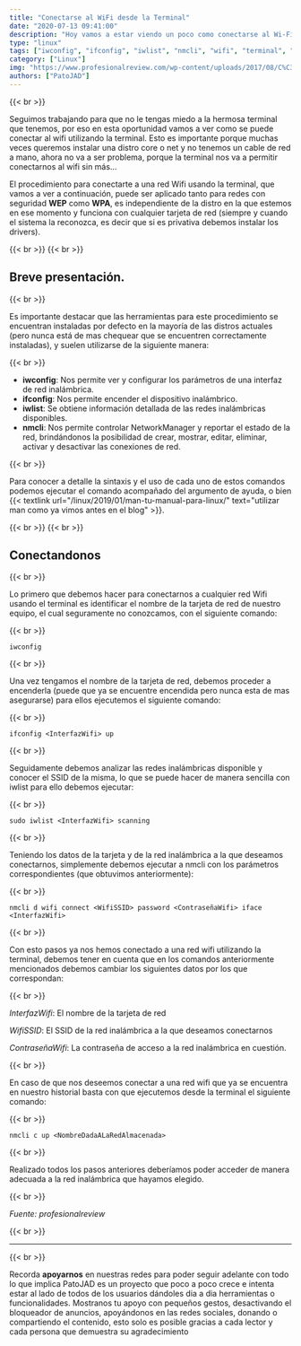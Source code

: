```yaml
---
title: "Conectarse al WiFi desde la Terminal"
date: "2020-07-13 09:41:00"
description: "Hoy vamos a estar viendo un poco como conectarse al Wi-Fi desde la Terminal de nuestro Linux"
type: "linux"
tags: ["iwconfig", "ifconfig", "iwlist", "nmcli", "wifi", "terminal", "linux","conectar"]
category: ["Linux"]
img: "https://www.profesionalreview.com/wp-content/uploads/2017/08/C%C3%B3mo-conectarte-a-una-red-Wifi-usando-la-terminal.jpg"
authors: ["PatoJAD"]
---
```


{{< br >}}

Seguimos trabajando para que no le tengas miedo a la hermosa terminal que tenemos, por eso en esta oportunidad vamos a ver como se puede conectar al wifi utilizando la terminal. Esto es importante porque muchas veces queremos instalar una distro core o net y no tenemos un cable de red a mano, ahora no va a ser problema, porque la terminal nos va a permitir conectarnos al wifi sin más…

El procedimiento para conectarte a una red Wifi usando la terminal, que vamos a ver a continuación, puede ser aplicado tanto para redes con seguridad **WEP** como **WPA**, es independiente de la distro en la que estemos en ese momento y funciona con cualquier tarjeta de red (siempre y cuando el sistema la reconozca, es decir que si es privativa debemos instalar los drivers).

{{< br >}}
{{< br >}}

## Breve presentación.

{{< br >}}

Es importante destacar que las herramientas para este procedimiento se encuentran instaladas por defecto en la mayoría de las distros actuales (pero nunca está de mas chequear que se encuentren correctamente instaladas), y suelen utilizarse de la siguiente manera:

{{< br >}}

* **iwconfig**: Nos permite ver y configurar los parámetros de una interfaz de red inalámbrica.
* **ifconfig**: Nos permite encender el dispositivo inalámbrico.
* **iwlist**: Se obtiene información detallada de las redes inalámbricas disponibles.
* **nmcli**: Nos permite controlar NetworkManager y reportar el estado de la red, brindándonos la posibilidad de crear, mostrar, editar, eliminar, activar y desactivar las conexiones de red.

{{< br >}}

Para conocer a detalle la sintaxis y el uso de cada uno de estos comandos podemos ejecutar el comando acompañado del argumento de ayuda, o bien {{< textlink url="/linux/2019/01/man-tu-manual-para-linux/" text="utilizar man como ya vimos antes en el blog" >}}.

{{< br >}}
{{< br >}}

## Conectandonos

{{< br >}}

Lo primero que debemos hacer para conectarnos a cualquier red Wifi usando el terminal es identificar el nombre de la tarjeta de red de nuestro equipo, el cual seguramente no conozcamos, con el siguiente comando:

{{< br >}}

    iwconfig

{{< br >}}

Una vez tengamos el nombre de la tarjeta de red, debemos proceder a encenderla (puede que ya se encuentre encendida pero nunca esta de mas asegurarse) para ellos ejecutemos el siguiente comando:

{{< br >}}

    ifconfig <InterfazWifi> up

{{< br >}}

Seguidamente debemos analizar las redes inalámbricas disponible y conocer el SSID de la misma, lo que se puede hacer de manera sencilla con iwlist para ello debemos ejecutar:

{{< br >}}

    sudo iwlist <InterfazWifi> scanning

{{< br >}}

Teniendo los datos de la tarjeta y de la red inalámbrica a la que deseamos conectarnos, simplemente debemos ejecutar a nmcli con los parámetros correspondientes (que obtuvimos anteriormente):

{{< br >}}

    nmcli d wifi connect <WifiSSID> password <ContraseñaWifi> iface <InterfazWifi>

{{< br >}}

Con esto pasos ya nos hemos conectado a una red wifi utilizando la terminal, debemos tener en cuenta que en los comandos anteriormente mencionados debemos cambiar los siguientes datos por los que correspondan:

{{< br >}}

*InterfazWifi*: El nombre de la tarjeta de red

*WifiSSID*: El SSID de la red inalámbrica a la que deseamos conectarnos

*ContraseñaWifi*: La contraseña de acceso a la red inalámbrica en cuestión.

{{< br >}}

En caso de que nos deseemos conectar a una red wifi que ya se encuentra en nuestro historial basta con que ejecutemos desde la terminal el siguiente comando:

{{< br >}}

    nmcli c up <NombreDadaALaRedAlmacenada>

{{< br >}}

Realizado todos los pasos anteriores deberíamos poder acceder de manera adecuada a la red inalámbrica que hayamos elegido.

{{< br >}}

*Fuente: profesionalreview*

{{< br >}}

---

{{< br >}}

Recorda **apoyarnos** en nuestras redes para poder seguir adelante con todo lo que implica PatoJAD es un proyecto que poco a poco crece e intenta estar al lado de todos de los usuarios dándoles dia a dia herramientas o funcionalidades. Mostranos tu apoyo con pequeños gestos, desactivando el bloqueador de anuncios, apoyándonos en las redes sociales, donando o compartiendo el contenido, esto solo es posible gracias a cada lector y cada persona que demuestra su agradecimiento
